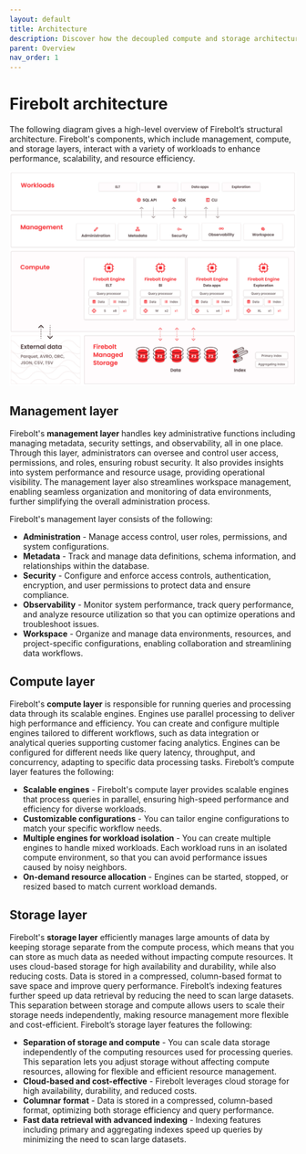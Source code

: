 ```yaml
---
layout: default
title: Architecture
description: Discover how the decoupled compute and storage architecture of the Firebolt data warehouse enables sub-second query performance on terabyte-scale data sets.
parent: Overview
nav_order: 1
---
```


# Firebolt architecture

The following diagram gives a high-level overview of Firebolt’s structural architecture. Firebolt's components, which include management, compute, and storage layers, interact with a variety of workloads to enhance performance, scalability, and resource efficiency.

![Firebolt Architecture](../assets/images/fireboltarchitecture.png)

## Management layer

Firebolt's **management layer** handles key administrative functions including managing metadata, security settings, and observability, all in one place. Through this layer, administrators can oversee and control user access, permissions, and roles, ensuring robust security. It also provides insights into system performance and resource usage, providing operational visibility. The management layer also streamlines workspace management, enabling seamless organization and monitoring of data environments, further simplifying the overall administration process.

Firebolt's management layer consists of the following:

* **Administration** - Manage access control, user roles, permissions, and system configurations.
* **Metadata** - Track and manage data definitions, schema information, and relationships within the database.
* **Security** - Configure and enforce access controls, authentication, encryption, and user permissions to protect data and ensure compliance.
* **Observability** - Monitor system performance, track query performance, and analyze resource utilization so that you can optimize operations and troubleshoot issues.
* **Workspace** - Organize and manage data environments, resources, and project-specific configurations, enabling collaboration and streamlining data workflows.

## Compute layer

Firebolt's **compute layer** is responsible for running queries and processing data through its scalable engines. Engines use parallel processing to deliver high performance and efficiency. You can create and configure multiple engines tailored to different workflows, such as data integration or analytical queries supporting customer facing analytics. Engines can be configured for different needs like query latency, throughput, and concurrency, adapting to specific data processing tasks. Firebolt’s compute layer features the following:

* **Scalable engines** - Firebolt's compute layer provides scalable engines that process queries in parallel, ensuring high-speed performance and efficiency for diverse workloads.
* **Customizable configurations** - You can tailor engine configurations to match your specific workflow needs.
* **Multiple engines for workload isolation** - You can create multiple engines to handle mixed workloads. Each workload runs in an isolated compute environment, so that you can avoid performance issues caused by noisy neighbors.
* **On-demand resource allocation** - Engines can be started, stopped, or resized based to match current workload demands.

## Storage layer

Firebolt's **storage layer** efficiently manages large amounts of data by keeping storage separate from the compute process, which means that you can store as much data as needed without impacting compute resources. It uses cloud-based storage for high availability and durability, while also reducing costs. Data is stored in a compressed, column-based format to save space and improve query performance. Firebolt’s indexing features further speed up data retrieval by reducing the need to scan large datasets. This separation between storage and compute allows users to scale their storage needs independently, making resource management more flexible and cost-efficient. Firebolt’s storage layer features the following:

* **Separation of storage and compute** - You can scale data storage independently of the computing resources used for processing queries. This separation lets you adjust storage without affecting compute resources, allowing for flexible and efficient resource management.
* **Cloud-based and cost-effective** - Firebolt leverages cloud storage for high availability, durability, and reduced costs.
* **Columnar format** - Data is stored in a compressed, column-based format, optimizing both storage efficiency and query performance.
* **Fast data retrieval with advanced indexing** - Indexing features including primary and aggregating indexes speed up queries by minimizing the need to scan large datasets.